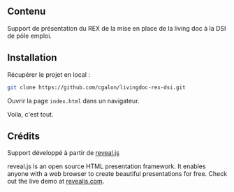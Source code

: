 ## Contenu

Support de présentation du REX de la mise en place de la living doc à la DSI de pôle emploi.

## Installation

Récupérer le projet en local :

```bash
git clone https://github.com/cgalon/livingdoc-rex-dsi.git
```

Ouvrir la page `index.html` dans un navigateur.

Voila, c'est tout.

## Crédits

Support développé à partir de [reveal.js](https://revealjs.com/)

reveal.js is an open source HTML presentation framework. It enables anyone with a web browser to create beautiful presentations for free. Check out the live demo at [revealjs.com](https://revealjs.com/).

